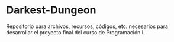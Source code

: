 # Darkest-Dungeon
Repositorio para archivos, recursos, códigos, etc. necesarios para desarrollar el proyecto final del curso de Programación I. 
